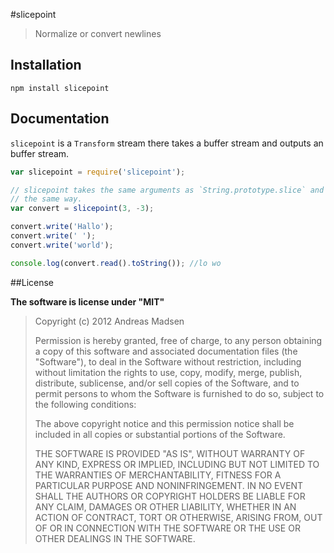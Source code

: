 #slicepoint

> Normalize or convert newlines

## Installation

```sheel
npm install slicepoint
```

## Documentation

`slicepoint` is a `Transform` stream there takes a buffer stream and
outputs an buffer stream.

```javascript
var slicepoint = require('slicepoint');

// slicepoint takes the same arguments as `String.prototype.slice` and works
// the same way.
var convert = slicepoint(3, -3);

convert.write('Hallo');
convert.write(' ');
convert.write('world');

console.log(convert.read().toString()); //lo wo
```

##License

**The software is license under "MIT"**

> Copyright (c) 2012 Andreas Madsen
>
> Permission is hereby granted, free of charge, to any person obtaining a copy
> of this software and associated documentation files (the "Software"), to deal
> in the Software without restriction, including without limitation the rights
> to use, copy, modify, merge, publish, distribute, sublicense, and/or sell
> copies of the Software, and to permit persons to whom the Software is
> furnished to do so, subject to the following conditions:
>
> The above copyright notice and this permission notice shall be included in
> all copies or substantial portions of the Software.
>
> THE SOFTWARE IS PROVIDED "AS IS", WITHOUT WARRANTY OF ANY KIND, EXPRESS OR
> IMPLIED, INCLUDING BUT NOT LIMITED TO THE WARRANTIES OF MERCHANTABILITY,
> FITNESS FOR A PARTICULAR PURPOSE AND NONINFRINGEMENT. IN NO EVENT SHALL THE
> AUTHORS OR COPYRIGHT HOLDERS BE LIABLE FOR ANY CLAIM, DAMAGES OR OTHER
> LIABILITY, WHETHER IN AN ACTION OF CONTRACT, TORT OR OTHERWISE, ARISING FROM,
> OUT OF OR IN CONNECTION WITH THE SOFTWARE OR THE USE OR OTHER DEALINGS IN
> THE SOFTWARE.
